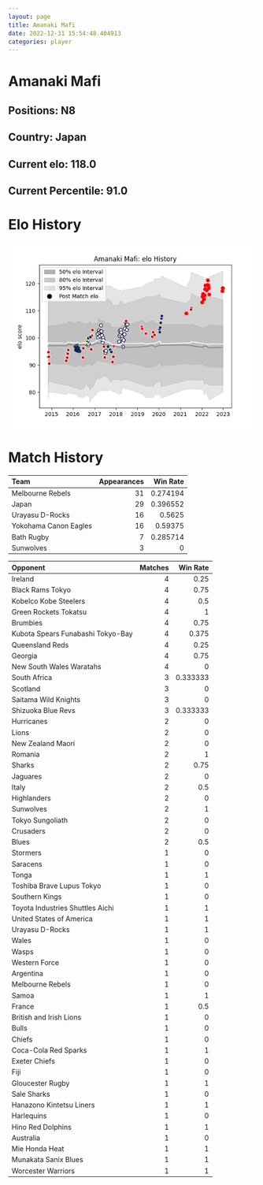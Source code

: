 ```yaml
---  
layout: page  
title: Amanaki Mafi  
date: 2022-12-31 15:54:48.404913  
categories: player  
---
```

# Amanaki Mafi

## Positions: N8

## Country: Japan

## Current elo: 118.0

## Current Percentile: 91.0

# Elo History


![elo history](history_AmanakiMafi.png)
# Match History


| Team                  |   Appearances |   Win Rate |
|:----------------------|--------------:|-----------:|
| Melbourne Rebels      |            31 |   0.274194 |
| Japan                 |            29 |   0.396552 |
| Urayasu D-Rocks       |            16 |   0.5625   |
| Yokohama Canon Eagles |            16 |   0.59375  |
| Bath Rugby            |             7 |   0.285714 |
| Sunwolves             |             3 |   0        |

| Opponent                          |   Matches |   Win Rate |
|:----------------------------------|----------:|-----------:|
| Ireland                           |         4 |   0.25     |
| Black Rams Tokyo                  |         4 |   0.75     |
| Kobelco Kobe Steelers             |         4 |   0.5      |
| Green Rockets Tokatsu             |         4 |   1        |
| Brumbies                          |         4 |   0.75     |
| Kubota Spears Funabashi Tokyo-Bay |         4 |   0.375    |
| Queensland Reds                   |         4 |   0.25     |
| Georgia                           |         4 |   0.75     |
| New South Wales Waratahs          |         4 |   0        |
| South Africa                      |         3 |   0.333333 |
| Scotland                          |         3 |   0        |
| Saitama Wild Knights              |         3 |   0        |
| Shizuoka Blue Revs                |         3 |   0.333333 |
| Hurricanes                        |         2 |   0        |
| Lions                             |         2 |   0        |
| New Zealand Maori                 |         2 |   0        |
| Romania                           |         2 |   1        |
| Sharks                            |         2 |   0.75     |
| Jaguares                          |         2 |   0        |
| Italy                             |         2 |   0.5      |
| Highlanders                       |         2 |   0        |
| Sunwolves                         |         2 |   1        |
| Tokyo Sungoliath                  |         2 |   0        |
| Crusaders                         |         2 |   0        |
| Blues                             |         2 |   0.5      |
| Stormers                          |         1 |   0        |
| Saracens                          |         1 |   0        |
| Tonga                             |         1 |   1        |
| Toshiba Brave Lupus Tokyo         |         1 |   0        |
| Southern Kings                    |         1 |   0        |
| Toyota Industries Shuttles Aichi  |         1 |   1        |
| United States of America          |         1 |   1        |
| Urayasu D-Rocks                   |         1 |   1        |
| Wales                             |         1 |   0        |
| Wasps                             |         1 |   0        |
| Western Force                     |         1 |   0        |
| Argentina                         |         1 |   0        |
| Melbourne Rebels                  |         1 |   0        |
| Samoa                             |         1 |   1        |
| France                            |         1 |   0.5      |
| British and Irish Lions           |         1 |   0        |
| Bulls                             |         1 |   0        |
| Chiefs                            |         1 |   0        |
| Coca-Cola Red Sparks              |         1 |   1        |
| Exeter Chiefs                     |         1 |   0        |
| Fiji                              |         1 |   0        |
| Gloucester Rugby                  |         1 |   1        |
| Sale Sharks                       |         1 |   0        |
| Hanazono Kintetsu Liners          |         1 |   1        |
| Harlequins                        |         1 |   0        |
| Hino Red Dolphins                 |         1 |   1        |
| Australia                         |         1 |   0        |
| Mie Honda Heat                    |         1 |   1        |
| Munakata Sanix Blues              |         1 |   1        |
| Worcester Warriors                |         1 |   1        |